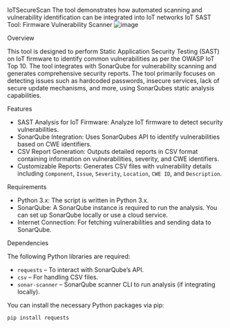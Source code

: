 IoTSecureScan
The tool demonstrates how automated scanning and vulnerability identification can be integrated into IoT networks
IoT SAST Tool: Firmware Vulnerability Scanner
![image](https://github.com/user-attachments/assets/21584813-9b13-4687-99dd-d94f05a182e6)

Overview

This tool is designed to perform Static Application Security Testing (SAST) on IoT firmware to identify common vulnerabilities as per the OWASP IoT Top 10. The tool integrates with SonarQube for vulnerability scanning and generates comprehensive security reports. The tool primarily focuses on detecting issues such as hardcoded passwords, insecure services, lack of secure update mechanisms, and more, using SonarQubes static analysis capabilities.

 Features

- SAST Analysis for IoT Firmware: Analyze IoT firmware to detect security vulnerabilities.
- SonarQube Integration: Uses SonarQubes API to identify vulnerabilities based on CWE identifiers.
- CSV Report Generation: Outputs detailed reports in CSV format containing information on vulnerabilities, severity, and CWE identifiers.
- Customizable Reports: Generates CSV files with vulnerability details including `Component`, `Issue`, `Severity`, `Location`, `CWE ID`, and `Description`.

 Requirements

- Python 3.x: The script is written in Python 3.x.
- SonarQube: A SonarQube instance is required to run the analysis. You can set up SonarQube locally or use a cloud service.
- Internet Connection: For fetching vulnerabilities and sending data to SonarQube.

 Dependencies

The following Python libraries are required:

- `requests` – To interact with SonarQube’s API.
- `csv` – For handling CSV files.
- `sonar-scanner` – SonarQube scanner CLI to run analysis (if integrating locally).

You can install the necessary Python packages via pip:

```bash
pip install requests


